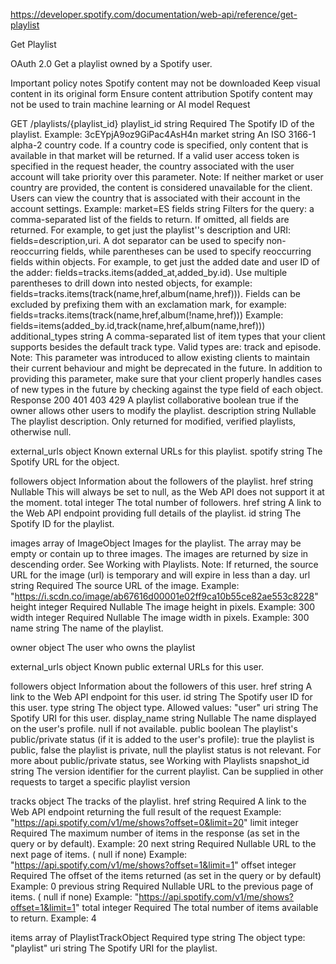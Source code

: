 https://developer.spotify.com/documentation/web-api/reference/get-playlist

Get Playlist


OAuth 2.0
Get a playlist owned by a Spotify user.

Important policy notes
Spotify content may not be downloaded
Keep visual content in its original form
Ensure content attribution
Spotify content may not be used to train machine learning or AI model
Request

GET
/playlists/{playlist_id}
playlist_id
string
Required
The Spotify ID of the playlist.
Example: 3cEYpjA9oz9GiPac4AsH4n
market
string
An ISO 3166-1 alpha-2 country code. If a country code is specified, only content that is available in that market will be returned.
If a valid user access token is specified in the request header, the country associated with the user account will take priority over this parameter.
Note: If neither market or user country are provided, the content is considered unavailable for the client.
Users can view the country that is associated with their account in the account settings.
Example: market=ES
fields
string
Filters for the query: a comma-separated list of the fields to return. If omitted, all fields are returned. For example, to get just the playlist''s description and URI: fields=description,uri. A dot separator can be used to specify non-reoccurring fields, while parentheses can be used to specify reoccurring fields within objects. For example, to get just the added date and user ID of the adder: fields=tracks.items(added_at,added_by.id). Use multiple parentheses to drill down into nested objects, for example: fields=tracks.items(track(name,href,album(name,href))). Fields can be excluded by prefixing them with an exclamation mark, for example: fields=tracks.items(track(name,href,album(!name,href)))
Example: fields=items(added_by.id,track(name,href,album(name,href)))
additional_types
string
A comma-separated list of item types that your client supports besides the default track type. Valid types are: track and episode.
Note: This parameter was introduced to allow existing clients to maintain their current behaviour and might be deprecated in the future.
In addition to providing this parameter, make sure that your client properly handles cases of new types in the future by checking against the type field of each object.
Response
200
401
403
429
A playlist
collaborative
boolean
true if the owner allows other users to modify the playlist.
description
string
Nullable
The playlist description. Only returned for modified, verified playlists, otherwise null.

external_urls
object
Known external URLs for this playlist.
spotify
string
The Spotify URL for the object.

followers
object
Information about the followers of the playlist.
href
string
Nullable
This will always be set to null, as the Web API does not support it at the moment.
total
integer
The total number of followers.
href
string
A link to the Web API endpoint providing full details of the playlist.
id
string
The Spotify ID for the playlist.

images
array of ImageObject
Images for the playlist. The array may be empty or contain up to three images. The images are returned by size in descending order. See Working with Playlists. Note: If returned, the source URL for the image (url) is temporary and will expire in less than a day.
url
string
Required
The source URL of the image.
Example: "https://i.scdn.co/image/ab67616d00001e02ff9ca10b55ce82ae553c8228"
height
integer
Required
Nullable
The image height in pixels.
Example: 300
width
integer
Required
Nullable
The image width in pixels.
Example: 300
name
string
The name of the playlist.

owner
object
The user who owns the playlist

external_urls
object
Known public external URLs for this user.

followers
object
Information about the followers of this user.
href
string
A link to the Web API endpoint for this user.
id
string
The Spotify user ID for this user.
type
string
The object type.
Allowed values: "user"
uri
string
The Spotify URI for this user.
display_name
string
Nullable
The name displayed on the user's profile. null if not available.
public
boolean
The playlist's public/private status (if it is added to the user's profile): true the playlist is public, false the playlist is private, null the playlist status is not relevant. For more about public/private status, see Working with Playlists
snapshot_id
string
The version identifier for the current playlist. Can be supplied in other requests to target a specific playlist version

tracks
object
The tracks of the playlist.
href
string
Required
A link to the Web API endpoint returning the full result of the request
Example: "https://api.spotify.com/v1/me/shows?offset=0&limit=20"
limit
integer
Required
The maximum number of items in the response (as set in the query or by default).
Example: 20
next
string
Required
Nullable
URL to the next page of items. ( null if none)
Example: "https://api.spotify.com/v1/me/shows?offset=1&limit=1"
offset
integer
Required
The offset of the items returned (as set in the query or by default)
Example: 0
previous
string
Required
Nullable
URL to the previous page of items. ( null if none)
Example: "https://api.spotify.com/v1/me/shows?offset=1&limit=1"
total
integer
Required
The total number of items available to return.
Example: 4

items
array of PlaylistTrackObject
Required
type
string
The object type: "playlist"
uri
string
The Spotify URI for the playlist.


